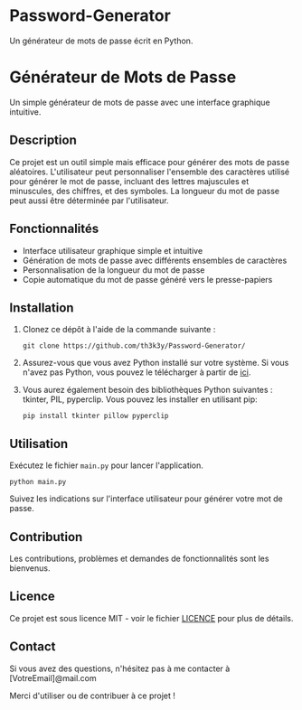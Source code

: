 # Password-Generator
Un générateur de mots de passe écrit en Python.

# Générateur de Mots de Passe

Un simple générateur de mots de passe avec une interface graphique intuitive.

## Description

Ce projet est un outil simple mais efficace pour générer des mots de passe aléatoires. L'utilisateur peut personnaliser l'ensemble des caractères utilisé pour générer le mot de passe, incluant des lettres majuscules et minuscules, des chiffres, et des symboles. La longueur du mot de passe peut aussi être déterminée par l'utilisateur.

## Fonctionnalités

- Interface utilisateur graphique simple et intuitive
- Génération de mots de passe avec différents ensembles de caractères
- Personnalisation de la longueur du mot de passe
- Copie automatique du mot de passe généré vers le presse-papiers

## Installation

1. Clonez ce dépôt à l'aide de la commande suivante : 

    ```git clone https://github.com/th3k3y/Password-Generator/```

2. Assurez-vous que vous avez Python installé sur votre système. Si vous n'avez pas Python, vous pouvez le télécharger à partir de [ici](https://www.python.org/downloads/).

3. Vous aurez également besoin des bibliothèques Python suivantes : tkinter, PIL, pyperclip. Vous pouvez les installer en utilisant pip:

    ```pip install tkinter pillow pyperclip```

## Utilisation

Exécutez le fichier `main.py` pour lancer l'application.

```python main.py```

Suivez les indications sur l'interface utilisateur pour générer votre mot de passe.

## Contribution

Les contributions, problèmes et demandes de fonctionnalités sont les bienvenus.

## Licence

Ce projet est sous licence MIT - voir le fichier [LICENCE](LICENSE) pour plus de détails. 

## Contact

Si vous avez des questions, n'hésitez pas à me contacter à [VotreEmail]@mail.com

Merci d'utiliser ou de contribuer à ce projet !

